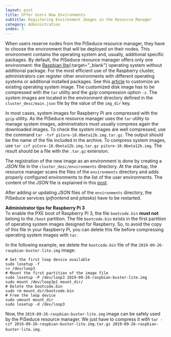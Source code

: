 ```yaml
---
layout: post
title: Offer Users New Environments
subtitle: Registering Environment Images in the Resource Manager
category: Administration
index: 3
---
```


When users reserve nodes from the PiSeduce resource manager, they have to choose the environment that will be deployed
on their nodes. This environment contains the operating system and, usually, additional specific packages. By default,
the PiSeduce resource manager offers only one environment: the
[Raspbian&nbsp;lite](https://www.raspberrypi.org/downloads/raspbian/){:target="_blank"} operating system without
additional package. For the most efficient use of the Raspberry cluster, administrators can register other environments
with different operating systems or additional installed packages. See this
[article](/2020-04-24-customize-environment-images) to customize an existing operating system image. The customized disk
image has to be compressed with the `tar` utility and the gzip compression option `-z`. The system images are located
in the environment directory defined in the `cluster_desc/main.json` file by the value of the `img_dir` key.

In most cases, system images for Raspberry Pi are compressed with the `gzip` utility. As the PiSeduce resource manager uses
the `tar` utility to manage system images, administrators must usually compress again the downloaded images. To check
the system images are well compressed, use the command `tar -tvf piCore-10.0beta12b.img.tar.gz`. The output should be
the name of the file included in the archive. To compress system images, use `tar czf piCore-10.0beta12b.img.tar.gz
piCore-10.0beta12b.img`. The result should be a file with the `.tar.gz` extension.

The registration of the new image as an environment is done by creating a *JSON* file in the `cluster_desc/environments`
directory. At the startup, the resource manager scans the files of the `environments` directory and adds properly
configured environments to the list of the user environments. The content of the *JSON* file is explained in this
[post](/2020-04-24-manager-configuration-files/#environment-description).

After adding or updating *JSON* files of the `environments` directory, the PiSeduce services (*pifrontend* and
*pitasks*) have to be restarted.

**Administrator tips for Raspberry Pi 3**  
To enable the PXE boot of Raspberry Pi 3, the file `bootcode.bin` **must not** belong to the `/boot` partition. The file
`bootcode.bin` exists in the first partition of operating system images designed for Raspberry. So, to avoid the copy of
this file in your Raspberry Pi, you can delete this file before compressing operating system images with `tar`.

In the following example, we delete the `bootcode.bin` file of the `2019-09-26-raspbian-buster-lite.img` image:
```
# Get the first loop device available
sudo losetup -f
>> /dev/loop3
# Mount the first partition of the image file
sudo losetup -P /dev/loop3 2019-09-26-raspbian-buster-lite.img
sudo mount /dev/loop3p1 mount_dir/
# Delete the bootcode.bin
sudo rm mount_dir/bootcode.bin
# Free the loop device
sudo umount mount_dir
sudo losetup -d /dev/loop3
```

Now, the `2019-09-26-raspbian-buster-lite.img` image can be safely used by the PiSeduce resource manager. We just have
to compress it with `tar -czf 2019-09-26-raspbian-buster-lite.img.tar.gz 2019-09-26-raspbian-buster-lite.img`.
